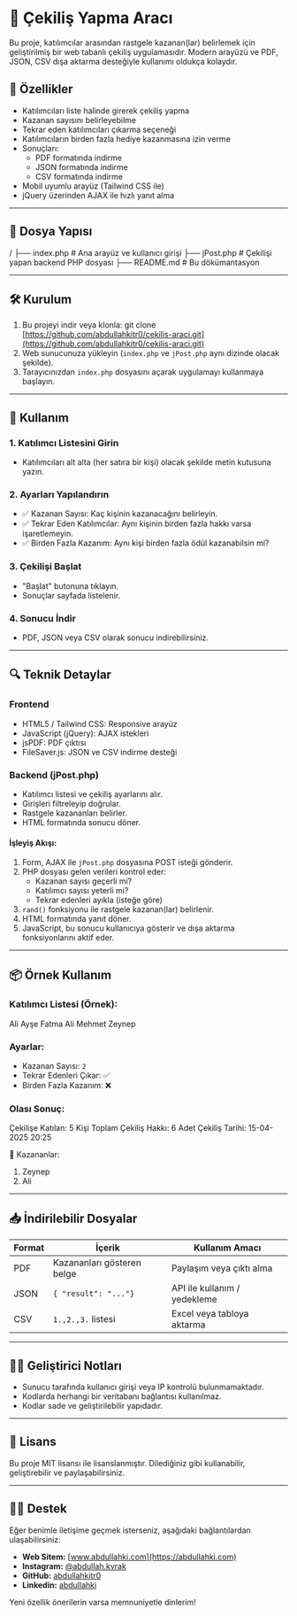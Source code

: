 # 🎉 Çekiliş Yapma Aracı

Bu proje, katılımcılar arasından rastgele kazanan(lar) belirlemek için geliştirilmiş bir web tabanlı çekiliş uygulamasıdır. Modern arayüzü ve PDF, JSON, CSV dışa aktarma desteğiyle kullanımı oldukça kolaydır.

## 🚀 Özellikler

- Katılımcıları liste halinde girerek çekiliş yapma
- Kazanan sayısını belirleyebilme
- Tekrar eden katılımcıları çıkarma seçeneği
- Katılımcıların birden fazla hediye kazanmasına izin verme
- Sonuçları:
  - PDF formatında indirme
  - JSON formatında indirme
  - CSV formatında indirme
- Mobil uyumlu arayüz (Tailwind CSS ile)
- jQuery üzerinden AJAX ile hızlı yanıt alma

---

## 📁 Dosya Yapısı

/
├── index.php         # Ana arayüz ve kullanıcı girişi
├── jPost.php         # Çekilişi yapan backend PHP dosyası
├── README.md         # Bu dökümantasyon

---

## 🛠️ Kurulum

1. Bu projeyi indir veya klonla:
git clone [https://github.com/abdullahkitr0/cekilis-araci.git](https://github.com/abdullahkitr0/cekilis-araci.git)
2. Web sunucunuza yükleyin (`index.php` ve `jPost.php` aynı dizinde olacak şekilde).
3. Tarayıcınızdan `index.php` dosyasını açarak uygulamayı kullanmaya başlayın.

---

## 🧪 Kullanım

### 1. Katılımcı Listesini Girin
- Katılımcıları alt alta (her satıra bir kişi) olacak şekilde metin kutusuna yazın.

### 2. Ayarları Yapılandırın
- ✅ Kazanan Sayısı: Kaç kişinin kazanacağını belirleyin.
- ✅ Tekrar Eden Katılımcılar: Aynı kişinin birden fazla hakkı varsa işaretlemeyin.
- ✅ Birden Fazla Kazanım: Aynı kişi birden fazla ödül kazanabilsin mi?

### 3. Çekilişi Başlat
- "Başlat" butonuna tıklayın.
- Sonuçlar sayfada listelenir.

### 4. Sonucu İndir
- PDF, JSON veya CSV olarak sonucu indirebilirsiniz.

---

## 🔍 Teknik Detaylar

### Frontend
- HTML5 / Tailwind CSS: Responsive arayüz
- JavaScript (jQuery): AJAX istekleri
- jsPDF: PDF çıktısı
- FileSaver.js: JSON ve CSV indirme desteği

### Backend (jPost.php)
- Katılımcı listesi ve çekiliş ayarlarını alır.
- Girişleri filtreleyip doğrular.
- Rastgele kazananları belirler.
- HTML formatında sonucu döner.

#### İşleyiş Akışı:
1. Form, AJAX ile `jPost.php` dosyasına POST isteği gönderir.
2. PHP dosyası gelen verileri kontrol eder:
   - Kazanan sayısı geçerli mi?
   - Katılımcı sayısı yeterli mi?
   - Tekrar edenleri ayıkla (isteğe göre)
3. `rand()` fonksiyonu ile rastgele kazanan(lar) belirlenir.
4. HTML formatında yanıt döner.
5. JavaScript, bu sonucu kullanıcıya gösterir ve dışa aktarma fonksiyonlarını aktif eder.

---

## 📦 Örnek Kullanım

### Katılımcı Listesi (Örnek):
Ali
Ayşe
Fatma
Ali
Mehmet
Zeynep

### Ayarlar:
- Kazanan Sayısı: `2`
- Tekrar Edenleri Çıkar: ✅
- Birden Fazla Kazanım: ❌

### Olası Sonuç:
Çekilişe Katılan: 5 Kişi
Toplam Çekiliş Hakkı: 6 Adet
Çekiliş Tarihi: 15-04-2025 20:25

🎁 Kazananlar:
1. Zeynep
2. Ali

---

## 📥 İndirilebilir Dosyalar

| Format | İçerik                | Kullanım Amacı             |
|--------|-----------------------|----------------------------|
| PDF    | Kazananları gösteren belge | Paylaşım veya çıktı alma   |
| JSON   | `{ "result": "..."}`  | API ile kullanım / yedekleme |
| CSV    | `1.,2.,3.` listesi   | Excel veya tabloya aktarma |

---

## 🧑‍💻 Geliştirici Notları
- Sunucu tarafında kullanıcı girişi veya IP kontrolü bulunmamaktadır.
- Kodlarda herhangi bir veritabanı bağlantısı kullanılmaz.
- Kodlar sade ve geliştirilebilir yapıdadır.

---

## 📄 Lisans
Bu proje MIT lisansı ile lisanslanmıştır. Dilediğiniz gibi kullanabilir, geliştirebilir ve paylaşabilirsiniz.

---

## 🙋‍♂️ Destek

Eğer benimle iletişime geçmek isterseniz, aşağıdaki bağlantılardan ulaşabilirsiniz:

- **Web Sitem:** [www.abdullahki.com](https://abdullahki.com)
- **Instagram:** [@abdullah.kvrak](https://www.instagram.com/abdullah.kvrak)
- **GitHub:** [abdullahkitr0](https://github.com/abdullahkitr0)
- **Linkedin:** [abdullahki](https://www.linkedin.com/in/abdullahki)

Yeni özellik önerilerin varsa memnuniyetle dinlerim!
